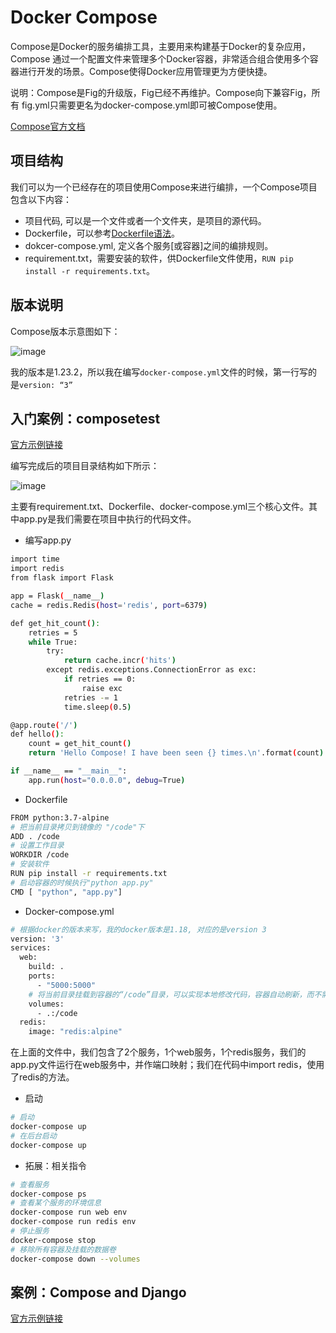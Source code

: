 # Docker Compose

Compose是Docker的服务编排⼯具，主要⽤来构建基于Docker的复杂应⽤，Compose 通过⼀个配置⽂件来管理多个Docker容器，⾮常适合组合使⽤多个容器进⾏开发的场景。Compose使得Docker应⽤管理更为⽅便快捷。

说明：Compose是Fig的升级版，Fig已经不再维护。Compose向下兼容Fig，所有
fig.yml只需要更名为docker-compose.yml即可被Compose使⽤。

[Compose官方文档](https://docs.docker.com/compose/)

## 项目结构

我们可以为一个已经存在的项目使用Compose来进行编排，一个Compose项目包含以下内容：

- 项目代码, 可以是一个文件或者一个文件夹，是项目的源代码。
- Dockerfile，可以参考[Dockerfile语法](https://github.com/zhusheng/notes/blob/master/Dockerfile%E8%AF%AD%E6%B3%95.md)。
- dokcer-compose.yml, 定义各个服务[或容器]之间的编排规则。
- requirement.txt，需要安装的软件，供Dockerfile文件使用，`RUN pip install -r requirements.txt`。

## 版本说明

Compose版本示意图如下：

![image](https://raw.githubusercontent.com/zhusheng/blog/master/docker/40.png)

我的版本是1.23.2，所以我在编写`docker-compose.yml`文件的时候，第一行写的是`version: “3”`

## 入门案例：composetest

[官方示例链接](https://docs.docker.com/compose/gettingstarted/)

编写完成后的项目目录结构如下所示：

![image](https://raw.githubusercontent.com/zhusheng/blog/master/docker/41.png)

主要有requirement.txt、Dockerfile、docker-compose.yml三个核心文件。其中app.py是我们需要在项目中执行的代码文件。

- 编写app.py

```bash
import time
import redis
from flask import Flask

app = Flask(__name__)
cache = redis.Redis(host='redis', port=6379)

def get_hit_count():
    retries = 5
    while True:
        try:
            return cache.incr('hits')
        except redis.exceptions.ConnectionError as exc:
            if retries == 0:
                raise exc
            retries -= 1
            time.sleep(0.5)

@app.route('/')
def hello():
    count = get_hit_count()
    return 'Hello Compose! I have been seen {} times.\n'.format(count)

if __name__ == "__main__":
    app.run(host="0.0.0.0", debug=True)
```

- Dockerfile

```bash
FROM python:3.7-alpine
# 把当前目录拷贝到镜像的 "/code"下
ADD . /code
# 设置工作目录
WORKDIR /code
# 安装软件
RUN pip install -r requirements.txt
# 启动容器的时候执行"python app.py"
CMD [ "python", "app.py"]
```

- Docker-compose.yml

```bash
# 根据docker的版本来写，我的docker版本是1.18, 对应的是version 3
version: '3'
services: 
  web:
    build: .
    ports: 
      - "5000:5000"
    # 将当前目录挂载到容器的“/code”目录，可以实现本地修改代码，容器自动刷新，而不需要重新创建容器
    volumes: 
      - .:/code
  redis:
    image: "redis:alpine"
```

在上面的文件中，我们包含了2个服务，1个web服务，1个redis服务，我们的app.py文件运行在web服务中，并作端口映射；我们在代码中import redis，使用了redis的方法。

- 启动

```bash
# 启动
docker-compose up
# 在后台启动
docker-compose up
```

- 拓展：相关指令

```bash
# 查看服务
docker-compose ps
# 查看某个服务的环境信息
docker-compose run web env
docker-compose run redis env
# 停止服务
docker-compose stop
# 移除所有容器及挂载的数据卷
docker-compose down --volumes
```

## 案例：Compose and Django

[官方示例链接](https://docs.docker.com/compose/django/)